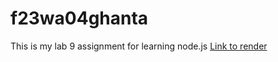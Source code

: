 # f23wa04ghanta
This is my lab 9 assignment for learning node.js 
[Link to render](https://f23wa04ghanta.onrender.com)